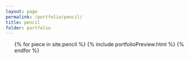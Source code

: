 ```yaml
---
layout: page
permalink: /portfolio/pencil/
title: pencil
folder: portfolio
---
```


<ul class="post-list">
{% for piece in site.pencil %}
	{% include portfolioPreview.html %}
{% endfor %}
</ul>